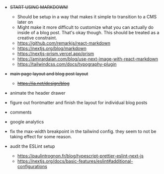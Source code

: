 - ~~START USING MARKDOWN!~~

  - Should be setup in a way that makes it simple to transition to a CMS later on
  - Might make it more difficult to customize what you can actually do inside of a blog post. That's okay though. This should be treated as a creative constraint.
  - https://github.com/remarkjs/react-markdown
  - https://nextjs.org/blog/markdown
  - https://nextjs-prism.vercel.app/prism
  - https://amirardalan.com/blog/use-next-image-with-react-markdown
  - https://tailwindcss.com/docs/typography-plugin

- ~~main page layout and blog post layout~~
  - ~~https://ia.net/design/blog~~
- animate the header drawer
- figure out frontmatter and finish the layout for individual blog posts
- comments
- google analytics
- fix the max-width breakpoint in the tailwind config. they seem to not be taking effect for some reason.
- audit the ESLint setup

  - https://paulintrognon.fr/blog/typescript-prettier-eslint-next-js
  - https://nextjs.org/docs/basic-features/eslint#additional-configurations

